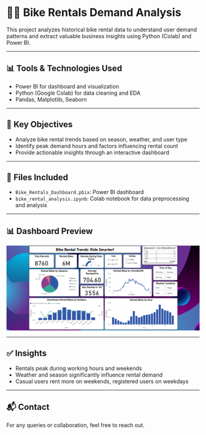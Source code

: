 # 🚴‍♂️ Bike Rentals Demand Analysis

This project analyzes historical bike rental data to understand user demand patterns and extract valuable business insights using Python (Colab) and Power BI.

---

## 📊 Tools & Technologies Used
- Power BI for dashboard and visualization
- Python (Google Colab) for data cleaning and EDA
- Pandas, Matplotlib, Seaborn

---

## 📌 Key Objectives
- Analyze bike rental trends based on season, weather, and user type
- Identify peak demand hours and factors influencing rental count
- Provide actionable insights through an interactive dashboard

---

## 📁 Files Included
- `Bike_Rentals_Dashboard.pbix`: Power BI dashboard
- `bike_rental_analysis.ipynb`: Colab notebook for data preprocessing and analysis

---

## 📊 Dashboard Preview

![Dashboard Screenshot](dashboard.png)


---

## ✅ Insights
- Rentals peak during working hours and weekends
- Weather and season significantly influence rental demand
- Casual users rent more on weekends, registered users on weekdays

---

## 📬 Contact
For any queries or collaboration, feel free to reach out.
